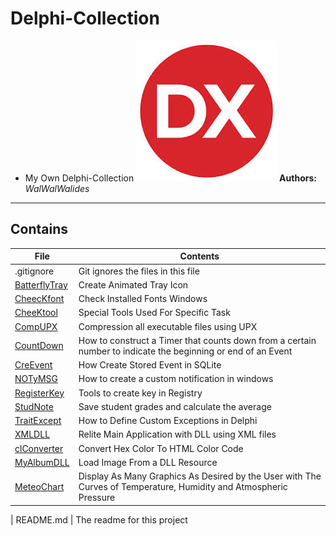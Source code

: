# Delphi-Collection
- My Own Delphi-Collection
![](Delphi-Collection.jpg)
**Authors:**  *WalWalWalides*
------

## Contains

| File | Contents | 
| --- | --- |
| .gitignore | Git ignores the files in this file |
|[BatterflyTray](https://github.com/walwalwalides/Delphi-Collection/tree/master/BatterflyTray)|Create Animated Tray Icon|
|[CheecKfont](https://github.com/walwalwalides/Delphi-Collection/tree/master/CheecKfont)|Check Installed Fonts Windows|
|[CheeKtool](https://github.com/walwalwalides/Delphi-Collection/tree/master/CheeKtool)|Special Tools Used For Specific Task|
|[CompUPX](https://github.com/walwalwalides/Delphi-Collection/tree/master/CompUPX)|Compression all executable files using UPX|
|[CountDown](https://github.com/walwalwalides/Delphi-Collection/tree/master/CountDown)|How to construct a Timer that counts down from a certain number to indicate the beginning or end of an Event|
|[CreEvent](https://github.com/walwalwalides/Delphi-Collection/tree/master/CreEvent)|How Create Stored Event in SQLite|
|[NOTyMSG](https://github.com/walwalwalides/Delphi-Collection/tree/master/NOTyMSG])|How to create a custom notification in windows|
|[RegisterKey](https://github.com/walwalwalides/Delphi-Collection/tree/master/RegisterKey)|Tools to create key in Registry |
|[StudNote](https://github.com/walwalwalides/Delphi-Collection/tree/master/StudNote)|Save student grades and calculate the average|
|[TraitExcept](https://github.com/walwalwalides/Delphi-Collection/tree/master/TraitExcept)|How to Define Custom Exceptions in Delphi|
|[XMLDLL](https://github.com/walwalwalides/Delphi-Collection/tree/master/XMLDLL)|Relite Main Application with DLL using XML files|
|[clConverter](https://github.com/walwalwalides/Delphi-Collection/tree/master/clConverter)|Convert Hex Color To HTML Color Code|
|[MyAlbumDLL](https://github.com/walwalwalides/Delphi-Collection/tree/master/MyAlbumDLL)|Load Image From a DLL Resource|
|[MeteoChart](https://github.com/walwalwalides/Delphi-Collection-VCL/tree/master/MeteoChart)|Display As Many Graphics As Desired by the User with The Curves of Temperature, Humidity and Atmospheric Pressure|  

| README.md | The readme for this project

